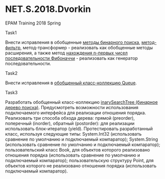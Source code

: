 # NET.S.2018.Dvorkin
EPAM Training 2018 Spring

Task1

Внести исправления в обобщенные [методы бинарного поиска](https://github.com/EugeneDvorkin/NET.S.2018.Dvorkin/tree/master/NET.S.2018.Dvorkin.13-14/NET.S.2018.Dvorkin.Task2),
[метод-фильтр](https://github.com/EugeneDvorkin/NET.S.2018.Dvorkin/tree/master/NET.S.2018.Dvorkin.15/NET.S.2018.Dvorkin.Task6), метод-трансформер - реализовать как обобщенные методы расширения, 
а также метод [нахождения n-первых чисел последовательности Фибоначчи](https://github.com/EugeneDvorkin/NET.S.2018.Dvorkin/tree/master/NET.S.2018.Dvorkin.13-14/NET.S.2018.Dvorkin.Task3) - реализовать как генератор последовательности.

Task2

Внести исправления в [обобщенный класс-коллекцию Queue](https://github.com/EugeneDvorkin/NET.S.2018.Dvorkin/tree/master/NET.S.2018.Dvorkin.15/NET.S.2018.Dvorkin.Task4).

Task3

Разработать обобщенный класс-коллекцию [inarySearchTree (бинарное дерево поиска)](https://github.com/EugeneDvorkin/NET.S.2018.Dvorkin/tree/master/NET.S.2018.Dvorkin.15/NET.S.2018.Dvorkin.Task1). Предусмотреть возможности использования подключаемого интерфейса для реализации отношения порядка. Реализовать три способа обхода дерева: прямой (preorder), поперечный (inorder), обратный (postorder): для реализации использовать блок-итератор (yield). Протестировать разработанный класс, используя следующие типы:
System.Int32 (использовать сравнение по умолчанию и подключаемый компаратор);
System.String (использовать сравнение по умолчанию и подключаемый компаратор);
пользовательский класс Book, для объектов которого реализовано отношения порядка (использовать сравнение по умолчанию и подключаемый компаратор);
пользовательскую структуру Point, для объектов которого не реализовано отношения порядка (использовать подключаемый компаратор).
